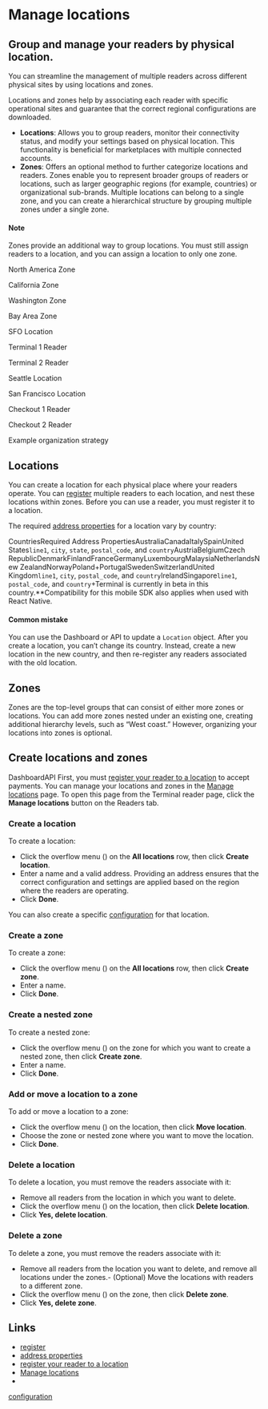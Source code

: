 # Manage locations

## Group and manage your readers by physical location.

You can streamline the management of multiple readers across different physical
sites by using locations and zones.

Locations and zones help by associating each reader with specific operational
sites and guarantee that the correct regional configurations are downloaded.

- **Locations**: Allows you to group readers, monitor their connectivity status,
and modify your settings based on physical location. This functionality is
beneficial for marketplaces with multiple connected accounts.
- **Zones**: Offers an optional method to further categorize locations and
readers. Zones enable you to represent broader groups of readers or locations,
such as larger geographic regions (for example, countries) or organizational
sub-brands. Multiple locations can belong to a single zone, and you can create a
hierarchical structure by grouping multiple zones under a single zone.

#### Note

Zones provide an additional way to group locations. You must still assign
readers to a location, and you can assign a location to only one zone.

North America Zone

California Zone

Washington Zone

Bay Area Zone

SFO Location

Terminal 1 Reader

Terminal 2 Reader

Seattle Location

San Francisco Location

Checkout 1 Reader

Checkout 2 Reader

Example organization strategy
## Locations

You can create a location for each physical place where your readers operate.
You can [register](https://docs.stripe.com/terminal/fleet/register-readers)
multiple readers to each location, and nest these locations within zones. Before
you can use a reader, you must register it to a location.

The required [address
properties](https://docs.stripe.com/api/terminal/locations/create#create_terminal_location-address)
for a location vary by country:

CountriesRequired Address PropertiesAustraliaCanadaItalySpainUnited
States`line1`, `city`, `state`, `postal_code`, and `country`AustriaBelgiumCzech
RepublicDenmarkFinlandFranceGermanyLuxembourgMalaysiaNetherlandsNew
ZealandNorwayPoland+PortugalSwedenSwitzerlandUnited Kingdom`line1`, `city`,
`postal_code`, and `country`IrelandSingapore`line1`, `postal_code`, and
`country`+Terminal is currently in beta in this country.**Compatibility for this
mobile SDK also applies when used with React Native.
#### Common mistake

You can use the Dashboard or API to update a `Location` object. After you create
a location, you can’t change its country. Instead, create a new location in the
new country, and then re-register any readers associated with the old location.

## Zones

Zones are the top-level groups that can consist of either more zones or
locations. You can add more zones nested under an existing one, creating
additional hierarchy levels, such as “West coast.” However, organizing your
locations into zones is optional.

## Create locations and zones

DashboardAPI
First, you must [register your reader to a
location](https://docs.stripe.com/terminal/fleet/register-readers?dashboard-or-api=dashboard)
to accept payments. You can manage your locations and zones in the [Manage
locations](https://dashboard.stripe.com/terminal/locations) page. To open this
page from the Terminal reader page, click the **Manage locations** button on the
Readers tab.

### Create a location

To create a location:

- Click the overflow menu () on the **All locations** row, then click **Create
location**.
- Enter a name and a valid address. Providing an address ensures that the
correct configuration and settings are applied based on the region where the
readers are operating.
- Click **Done**.

You can also create a specific
[configuration](https://docs.stripe.com/terminal/fleet/configurations-overview)
for that location.

### Create a zone

To create a zone:

- Click the overflow menu () on the **All locations** row, then click **Create
zone**.
- Enter a name.
- Click **Done**.

### Create a nested zone

To create a nested zone:

- Click the overflow menu () on the zone for which you want to create a nested
zone, then click **Create zone**.
- Enter a name.
- Click **Done**.

### Add or move a location to a zone

To add or move a location to a zone:

- Click the overflow menu () on the location, then click **Move location**.
- Choose the zone or nested zone where you want to move the location.
- Click **Done**.

### Delete a location

To delete a location, you must remove the readers associate with it:

- Remove all readers from the location in which you want to delete.
- Click the overflow menu () on the location, then click **Delete location**.
- Click **Yes, delete location**.

### Delete a zone

To delete a zone, you must remove the readers associate with it:

- Remove all readers from the location you want to delete, and remove all
locations under the zones.- (Optional) Move the locations with readers to a
different zone.
- Click the overflow menu () on the zone, then click **Delete zone**.
- Click **Yes, delete zone**.

## Links

- [register](https://docs.stripe.com/terminal/fleet/register-readers)
- [address
properties](https://docs.stripe.com/api/terminal/locations/create#create_terminal_location-address)
- [register your reader to a
location](https://docs.stripe.com/terminal/fleet/register-readers?dashboard-or-api=dashboard)
- [Manage locations](https://dashboard.stripe.com/terminal/locations)
-
[configuration](https://docs.stripe.com/terminal/fleet/configurations-overview)